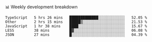 📊 Weekly development breakdown
<!--START_SECTION:waka-->
```text
TypeScript   5 hrs 26 mins   █████████████░░░░░░░░░░░░   52.05 % 
Other        2 hrs 15 mins   █████▒░░░░░░░░░░░░░░░░░░░   21.53 % 
JavaScript   1 hr 38 mins    ████░░░░░░░░░░░░░░░░░░░░░   15.67 % 
LESS         38 mins         █▓░░░░░░░░░░░░░░░░░░░░░░░   06.08 % 
JSON         27 mins         █░░░░░░░░░░░░░░░░░░░░░░░░   04.39 % 
```
<!--END_SECTION:waka-->
